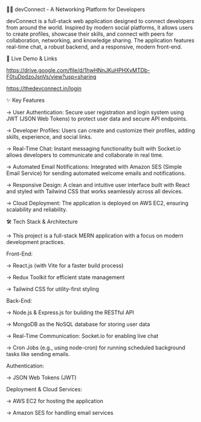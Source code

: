 🧑‍💻 devConnect - A Networking Platform for Developers

devConnect is a full-stack web application designed to connect developers from around the world. Inspired by modern social platforms, it allows users to create profiles, showcase their skills, and connect with peers for collaboration, networking, and knowledge sharing. The application features real-time chat, a robust backend, and a responsive, modern front-end.

🚀 Live Demo & Links
   
   https://drive.google.com/file/d/1hwHNnJKuHPHXvMTDb-F0tuDpdzoJsnVs/view?usp=sharing
   
   https://thedevconnect.in/login

✨ Key Features
    
-> User Authentication: Secure user registration and login system using JWT (JSON Web Tokens) to protect user data and secure API endpoints.

-> Developer Profiles: Users can create and customize their profiles, adding skills, experience, and social links.

-> Real-Time Chat: Instant messaging functionality built with Socket.io allows developers to communicate and collaborate in real time.

-> Automated Email Notifications: Integrated with Amazon SES (Simple Email Service) for sending automated welcome emails and notifications.

-> Responsive Design: A clean and intuitive user interface built with React and styled with Tailwind CSS that works seamlessly across all devices.

-> Cloud Deployment: The application is deployed on AWS EC2, ensuring scalability and reliability.

🛠️ Tech Stack & Architecture

-> This project is a full-stack MERN application with a focus on modern development practices.

Front-End:

-> React.js (with Vite for a faster build process)

-> Redux Toolkit for efficient state management

-> Tailwind CSS for utility-first styling

Back-End:

-> Node.js & Express.js for building the RESTful API

-> MongoDB as the NoSQL database for storing user data

-> Real-Time Communication: Socket.io for enabling live chat
    
-> Cron Jobs (e.g., using node-cron) for running scheduled background tasks like sending emails.

Authentication:

-> JSON Web Tokens (JWT)

Deployment & Cloud Services:

-> AWS EC2 for hosting the application

-> Amazon SES for handling email services

